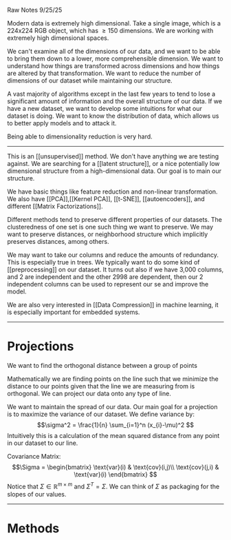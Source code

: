 Raw Notes 9/25/25

Modern data is extremely high dimensional. Take a single image, which is a 224x224 RGB object, which has $\geq 150$ dimensions. We are working with extremely high dimensional spaces. 

We can't examine all of the dimensions of our data, and we want to be able to bring them down to a lower, more comprehensible dimension. We want to understand how things are transformed across dimensions and how things are altered by that transformation. We want to reduce the number of dimensions of our dataset while maintaining our structure. 

A vast majority of algorithms except in the last few years to tend to lose a significant amount of information and the overall structure of our data. If we have a new dataset, we want to develop some intuitions for what our dataset is doing. We want to know the distribution of data, which allows us to better apply models and to attack it.

Being able to dimensionality reduction is very hard. 

---
This is an [[unsupervised]] method. We don't have anything we are testing against. We are searching for a [[latent structure]], or a nice potentially low dimensional structure from a high-dimensional data. Our goal is to main our structure.

We have basic things like feature reduction and non-linear transformation. We also have [[PCA]],[[Kernel PCA]], [[t-SNE]], [[autoencoders]], and different [[Matrix Factorizations]]. 

Different methods tend to preserve different properties of our datasets. The clusteredness of one set is one such thing we want to preserve. We may want to preserve distances, or neighborhood structure which implicitly preserves distances, among others. 

We may want to take our columns and reduce the amounts of redundancy. This is especially true in trees. We typically want to do some kind of [[preprocessing]] on our dataset. It turns out also if we have 3,000 columns, and 2 are independent and the other 2998 are dependent, then our 2 independent columns can be used to represent our se and improve the model.

We are also very interested in [[Data Compression]] in machine learning, it is especially important for embedded systems. 

---
# Projections
We want to find the orthogonal distance between a group of points 

Mathematically we are finding points on the line such that we minimize the distance to our points given that the line we are measuring from is orthogonal. We can project our data onto any type of line. 

We want to maintain the spread of our data. Our main goal for a projection is to maximize the variance of our dataset. We define variance by:
$$\sigma^2 = \frac{1}{n} \sum_{i=1}^n (x_{i}-\mu)^2 $$
Intuitively this is a calculation of the mean squared distance from any point in our dataset to our line. 

Covariance Matrix:
$$\Sigma = \begin{bmatrix} \text{var}(i) & \text{cov}(i,j)\\ \text{cov}(j,i) & \text{var}(i) \end{bmatrix} $$
Notice that $\Sigma \in \mathbb{R}^{m \times m}$ and $\Sigma^T=\Sigma$. We can think of $\Sigma$ as packaging for the slopes of our values. 

---
# Methods 